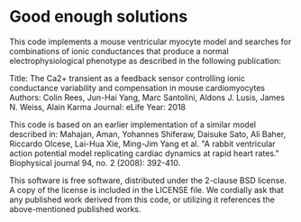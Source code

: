 # Good enough solutions

This code implements a mouse ventricular myocyte model and searches for combinations of ionic conductances that produce a normal electrophysiological phenotype as described in the following publication:

Title: The Ca2+ transient as a feedback sensor controlling ionic conductance variability and compensation in mouse cardiomyocytes
Authors: Colin Rees, Jun-Hai Yang, Marc Santolini, Aldons J. Lusis, James N. Weiss, Alain Karma
Journal: eLife
Year: 2018

This code is based on an earlier implementation of a similar model described in:
Mahajan, Aman, Yohannes Shiferaw, Daisuke Sato, Ali Baher, Riccardo Olcese, Lai-Hua Xie, Ming-Jim Yang et al. "A rabbit ventricular action potential model replicating cardiac dynamics at rapid heart rates." Biophysical journal 94, no. 2 (2008): 392-410.

This software is free software, distributed under the 2-clause BSD license. A copy of the license is included in the LICENSE file.
We cordially ask that any published work derived from this code, or utilizing it references the above-mentioned published works.

